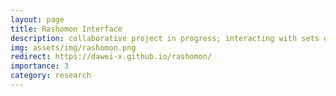 ```yaml
---
layout: page
title: Rashomon Interface
description: collaborative project in progress; interacting with sets of interpretable models.
img: assets/img/rashomon.png
redirect: https://dawei-x.github.io/rashomon/
importance: 3
category: research
---
```


